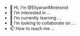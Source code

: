 - 👋 Hi, I’m @EliyananMintesnot
- 👀 I’m interested in ...
- 🌱 I’m currently learning ...
- 💞️ I’m looking to collaborate on ...
- 📫 How to reach me ...

<!---
EliyananMintesnot/EliyananMintesnot is a ✨ special ✨ repository because its `README.md` (this file) appears on your GitHub profile.
You can click the Preview link to take a look at your changes.
--->
